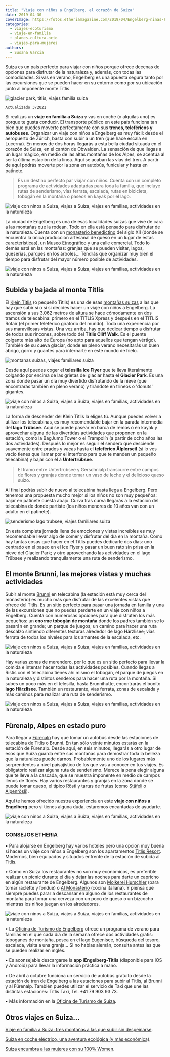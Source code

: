 ```yaml
---
title: "Viaje con niños a Engelberg, el corazón de Suiza"
date: 2019-04-30
coverImage: https://fotos.etheriamagazine.com/2019/04/Engelberg-ninas-Furenalp.jpg
categories: 
  - viajes-ecoturismo
  - viaje-en-familia
  - planes-cultura-ocio
  - viajes-para-mujeres
authors: 
  - Susana García
---
```


Suiza es un país perfecto para viajar con niños porque ofrece decenas de opciones para disfrutar de la naturaleza y, además, con todas las comodidades. Si vas en verano, Engelberg es una apuesta segura tanto por las excursiones que se pueden hacer en su entorno como por su ubicación junto al imponente monte Titlis.

![glacier park, titlis, viajes familia suiza](https://fotos.etheriamagazine.com/2019/04/Engelberg-titlis-ice-flyer.jpg "Vistas desde el telesilla Ice Flyer que te lleva en el Titlis hasta el Glacier Park. © Laura Fernández")

```
Actualizado 3/2021
```

Si realizas un **viaje en familia a Suiza** y vas en coche (o alquilas uno) es porque te 
gusta conducir. El transporte público en este país funciona tan bien que puedes moverte 
perfectamente con sus **trenes, teleféricos y autobuses**. Organizar un viaje con niños 
a Engelberg es muy fácil: desde el aeropuerto de Zúrich, basta con subir a un tren (que 
hace escala en Lucerna). En menos de dos horas llegarás a esta bella ciudad situada en 
el corazón de Suiza, en el cantón de Obwalden. La sensación de que llegas a un lugar 
mágico, en medio de las altas montañas de los Alpes, se acentúa al ser la última 
estación de la línea. Aquí se acaban las vías del tren. A partir de aquí podrás moverte 
por la zona en autobús, funicular y hasta en patinete. 

> Es un destino perfecto par viajar con niños. Cuenta con un completo programa de 
> actividades adaptadas para toda la familia, que incluye rutas de senderismo, vías 
> ferrata, escalada, rutas en bicicleta, tobogán en la montaña o paseos en kayak por el 
> lago. 

![viaje con ninos a Suiza, viajes a Suiza, viajes en familias, actividades en la naturaleza](https://fotos.etheriamagazine.com/2019/04/Engelberg-actividades.jpg "Senderismo en Fürenalp y actividad de la O.T. de Engelberg para niños en el parque Robinson en Grotzenwäldli. © Laura Fernández")

La ciudad de Engelberg es una de esas localidades suizas que vive de cara a las montañas 
que la rodean. Todo en ella está pensado para disfrutar de la naturaleza. Cuenta con un [monasterio 
benedictino](https://www.schaukaeserei-engelberg.ch/english/) del siglo XII (donde se 
encuentra la única producción artesanal de queso en un lugar de estas características), 
un [Museo Etnográfico](https://www.talmuseum.ch) y una calle comercial. Todo lo demás 
está en las montañas: granjas que se pueden visitar, lagos, queserías, parques en los 
árboles... Tendrás que organizar muy bien el tiempo para disfrutar del mayor número 
posible de actividades. 

![viaje con ninos a Suiza, viajes a Suiza, viajes en familias, actividades en la naturaleza](https://fotos.etheriamagazine.com/2019/04/Engelberg-panoramica.jpg "Panorámica de Engelberg y sus montañas. © Peter Wormstetter")

## Subida y bajada al monte Titlis

El [Klein Titlis](https://www.titlis.ch/en?c=1) (o pequeño Titlis) es una de esas [montañas 
suizas](https://etheriamagazine.com/2018/09/28/tres-montanas-suizas-a-las-que-subir-sin-despeinarse/) 
a las que hay que subir sí o sí si decides hacer un viaje con niños a Engelberg. La 
ascensión a sus 3.062 metros de altura se hace cómodamente en dos tramos de telecabina: 
primero en el TITLIS Xpress y después en el TITLIS Rotair (el primer teleférico 
giratorio del mundo). Toda una experiencia por sus maravillosas vistas. Una vez arriba, 
hay que dedicar tiempo a disfrutar de todos sus rincones, sobre todo del **Titlis Cliff 
Walk**. Es el puente colgante más alto de Europa (no apto para aquellos que tengan 
vértigo). También de su cueva glaciar, donde en pleno verano necesitarás un buen abrigo, 
gorro y guantes para internarte en este mundo de hielo. 

![montanas suizas, viajes familiares suiza](https://fotos.etheriamagazine.com/2018/09/Suiza-puente-Titlis-e1554368044890.jpg "El puente Titlis Cliff Walk, en el Klein Titlis. © Oscar Nenander/swiss-image.ch")

Desde aquí puedes coger el **telesilla Ice Flyer** que te lleva literalmente colgando 
por encima de las grietas del glaciar hasta el **Glacier Park**. Es una zona donde pasar 
un día muy divertido disfrutando de la nieve (que encontrarás también en pleno verano) y 
tirándote en trineos o 'donuts' gigantes. 

![viaje con ninos a Suiza, viajes a Suiza, viajes en familias, actividades en la naturaleza](https://fotos.etheriamagazine.com/2019/04/Engelberg-snow-park-titlis.jpg "Trineos en julio en el Glacier Park, en el monte Titlis. © Laura Fernández")

La forma de descender del Klein Titlis la eliges tú. Aunque puedes volver a utilizar los 
telecabinas, es muy recomendable bajar en la parada intermedia del **lago Trübsee**. 
Aquí se puede pasear en barca de remos o en kayak y aprovechar alguna de las divertidas 
actividades que proponen en la estación, como la BagJump Tower o el Trampolín (a partir 
de ocho años las dos actividades). Después lo mejor es seguir el sendero que desciende 
suavemente entre prados y vacas hasta el **teleférico Älplerseil** (si lo ves vacío 
tienes que llamar por el interfono para que te manden un pequeño telecabina) y bajar con 
él a **Untertrübsee**. 

> El tramo entre Untertrübsee y Gerschnialp transcurre entre campos de flores y granjas 
> donde tomar un vaso de leche y el delicioso queso suizo. 

Al final podrás subir de nuevo al telecabina hasta llega a Engelberg. Pero tenemos una 
propuesta mucho mejor si los niños no son muy pequeños: bajar en patinete cuesta abajo. 
Curva tras curva llegarás a la estación del telecabina de donde partiste (los niños 
menores de 10 años van con un adulto en el patinete). 

![senderismo lago trubsee, viajes familiares suiza](https://fotos.etheriamagazine.com/2019/04/Engelberg-titlis-senderismo.jpg "Ruta de senderismo desde el lago Trübsee. © Laura Fernández")

En esta completa jornada llena de emociones y vistas increíbles es muy recomendable 
llevar algo de comer y disfrutar del día en la montaña. Como hay tantas cosas que hacer 
en el Titlis puedes dedicarle dos días: uno centrado en el paseo en el Ice Flyer y pasar 
un buen rato sin prisa en la nieve del Glacier Park; y otro aprovechando las actividades 
en el lago Trübsee y realizando tranquilamente una ruta de senderismo. 

## El monte Brunni, las mejores vistas y muchas actividades

Subir al monte [Brunni](http://www.brunni.ch/en) en telecabina (la estación está muy 
cerca del monasterio) es mucho más que disfrutar de las excelentes vistas que ofrece del 
Titlis. Es un sitio perfecto para pasar una jornada en familia y una de las excursiones 
que no puedes perderte en un viaje con niños a Engelberg. Cuenta con numerosas opciones 
para que disfruten los más pequeños: un **enorme tobogán de montaña** donde los padres 
también se lo pasarán en grande; un parque de juegos; un camino para hacer una ruta 
descalzo sintiendo diferentes texturas alrededor de lago Härzlisee; vías ferrata de 
todos los niveles para los amantes de la escalada, etc. 

![viaje con ninos a Suiza, viajes a Suiza, viajes en familias, actividades en la naturaleza](https://fotos.etheriamagazine.com/2019/04/Engelberg-tobogan.jpg "Tobogán en el monte Brunni. © Cristina Monllor")

Hay varias zonas de merendero, por lo que es un sitio perfecto para llevar la comida e 
intentar hacer todas las actividades posibles. Cuando llegas a Ristis con el telecabina 
tienes ahí mismo el tobogán, el parque de juegos en la naturaleza y distintos senderos 
para hacer una ruta por la montaña. Si subes un poco más en el telesilla, hasta 
Brunnihutte, encontrarás el bonito **lago Härzlisee**. También un restaurante, vías 
ferrata, zonas de escalada y más caminos para realizar una ruta de senderismo. 

![viaje con ninos a Suiza, viajes a Suiza, viajes en familias, actividades en la naturaleza](https://fotos.etheriamagazine.com/2019/04/Engelberg-paseo-descalza.jpg "Paseo para realizar descalzo alrededor del lago Härzlisee. © Laura Fernández")

## Fürenalp, Alpes en estado puro

Para llegar a [Fürenalp](https://www.fuerenalp.ch/en/summer/) hay que tomar un autobús 
desde las estaciones de telecabina de Titlis o Brunni. En tan sólo veinte minutos 
estarás en la estación de Fürenalp. Desde aquí, en seis minutos, llegarás a otro lugar 
de esos que Suiza guarda entre sus montañas para demostrar toda la belleza que la 
naturaleza puede darnos. Probablemente uno de los lugares más sorprendentes a nivel 
paisajístico de los que vas a conocer en tus viajes. Es obligatorio realizar alguna ruta 
de senderismo. Merece la pena elegir alguna que te lleve a la cascada, que se muestra 
imponente en medio de campos llenos de flores. Hay varios restaurantes y granjas en la 
zona donde se puede tomar queso, el típico Rösti y tartas de frutas (como [Stäfeli](https://www.staefeli.ch) 
o [Alpenrösli](http://www.alpenroesli-engelberg.ch)). 

Aquí te hemos ofrecido nuestra experiencia en este **viaje con niños a Engelberg** pero 
si tienes alguna duda, estaremos encantadas de ayudarte. 

![viaje con ninos a Suiza, viajes a Suiza, viajes en familias, actividades en la naturaleza](https://fotos.etheriamagazine.com/2019/04/Engelberg-Furenalp-parque-juegos.jpg "Parque de juegos en Fürenalp. © Laura Fernández")

### CONSEJOS ETHERIA

• Para alojarse en Engelberg hay varios hoteles pero una opción muy buena si haces un 
viaje con niños a Engelberg son los apartamentos [Titlis 
Resort](https://www.titlisresort.ch/en?c=1). Modernos, bien equipados y situados 
enfrente de la estación de subida al Titlis. 

• Como en Suiza los restaurantes no son muy económicos, es preferible realizar un picnic 
durante el día y dejar las noches para darte un capricho en algún restaurante de 
Engelberg. Algunos son [Molkerei Hurschler](http://www.molkerei-hurschler.ch/en) (para 
tomar raclette y fondue) o [Al Monasterio](https://www.almonastero.ch/?lang=en) (cocina 
italiana). Y piensa que siempre puedes parar a descansar en alguno de los restaurantes 
de montaña para tomar una cerveza con un poco de queso o un bizcocho mientras los niños 
juegan en los alrededores. 

![viaje con ninos a Suiza, viajes a Suiza, viajes en familias, actividades en la naturaleza](https://fotos.etheriamagazine.com/2019/04/Engelberg-cerveza.jpg "Cerveza en la montaña. © Cristina Monllor")

• La [Oficina de Turismo de Engelberg](https://www.engelberg.ch/en/) ofrece un programa 
de verano para familias en el que cada día de la semana ofrece dos actividades gratis: 
toboganes de montaña, pesca en el lago Eugenisee, búsqueda del tesoro, escalada, visita 
a una granja… Si no hablas alemán, consulta antes las que se pueden realizar en inglés. 

• Es aconsejable descargarse la **app iEngelberg-Titlis** (disponible para iOS y 
Android) para llevar la información práctica a mano. 

• De abril a octubre funciona un servicio de autobús gratuito desde la estación de tren 
de Engelberg a las estaciones para subir al Titlis, al Brunni y al Fürenalp. También 
puedes utilizar el servicio de Taxi que une las distintas estaciones: Titlis Taxi, Tel. 
+41 79 903 93 73. 

• Más información en la [Oficina de Turismo de 
Suiza](https://www.myswitzerland.com/es/engelberg.html). 

## Otros viajes en Suiza...

[Viaje en familia a Suiza: tres montañas a las que subir sin 
despeinarse](https://etheriamagazine.com/2018/09/28/tres-montanas-suizas-a-las-que-subir-sin-despeinarse/). 

[Suiza en coche eléctrico, una aventura ecológica (y más 
económica)](https://etheriamagazine.com/2021/02/10/ruta-en-coche-electrico-por-suiza/). 

[Suiza encumbra a las mujeres con su 100% 
Women](https://etheriamagazine.com/2021/03/12/suiza-encumbra-a-las-mujeres-con-su-100-por-100-women/).
